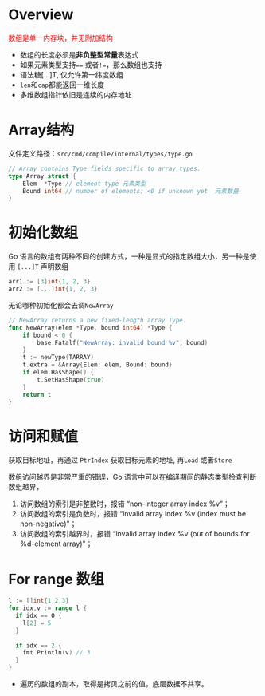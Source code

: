# Overview

<span style="color:red">数组是单一内存块，并无附加结构</span>

- 数组的长度必须是**非负整型常量**表达式
- 如果元素类型支持`==` 或者`!=`，那么数组也支持
- 语法糖[...]T, 仅允许第一纬度数组
- `len`和`cap`都能返回一维长度
- 多维数组指针依旧是连续的内存地址

# Array结构

文件定义路径：`src/cmd/compile/internal/types/type.go`

```go
// Array contains Type fields specific to array types.
type Array struct {
	Elem  *Type // element type 元素类型
	Bound int64 // number of elements; <0 if unknown yet  元素数量
}
```

# 初始化数组

Go 语言的数组有两种不同的创建方式，一种是显式的指定数组大小，另一种是使用 `[...]T` 声明数组

```go
arr1 := [3]int{1, 2, 3}
arr2 := [...]int{1, 2, 3}
```

无论哪种初始化都会去调`NewArray`

```go
// NewArray returns a new fixed-length array Type.
func NewArray(elem *Type, bound int64) *Type {
	if bound < 0 {
		base.Fatalf("NewArray: invalid bound %v", bound)
	}
	t := newType(TARRAY)
	t.extra = &Array{Elem: elem, Bound: bound}
	if elem.HasShape() {
		t.SetHasShape(true)
	}
	return t
}
```

# 访问和赋值

获取目标地址，再通过 `PtrIndex` 获取目标元素的地址, 再`Load` 或者`Store`

数组访问越界是非常严重的错误，Go 语言中可以在编译期间的静态类型检查判断数组越界，

1. 访问数组的索引是非整数时，报错 “non-integer array index %v”；
2. 访问数组的索引是负数时，报错 “invalid array index %v (index must be non-negative)"；
3. 访问数组的索引越界时，报错 “invalid array index %v (out of bounds for %d-element array)"；

# For range 数组

```go
l := []int{1,2,3}
for idx,v := range l {
  if idx == O {
    l[2] = 5
  }
  
  if idx == 2 {
    fmt.Println(v) // 3
  }
}
```

- 遍历的数组的副本，取得是拷贝之前的值，底层数据不共享。

